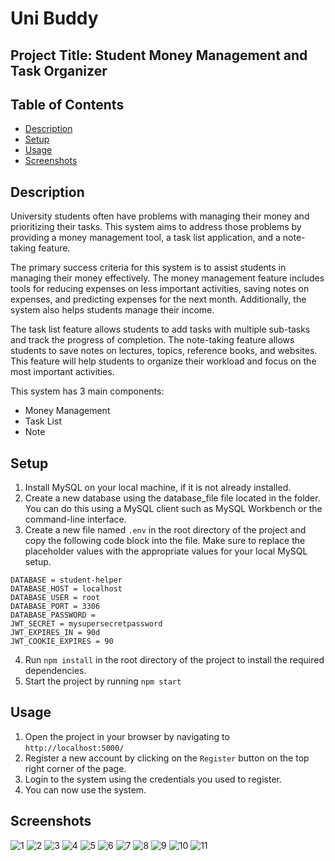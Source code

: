 
# Uni Buddy
## Project Title: Student Money Management and Task Organizer

<!-- content -->
## Table of Contents
- [Description](#description)
- [Setup](#setup)
- [Usage](#usage)
- [Screenshots](#screenshots)

## Description

University students often have problems with managing their money and prioritizing their tasks. This system aims to address those problems by providing a money management tool, a task list application, and a note-taking feature.

The primary success criteria for this system is to assist students in managing their money effectively. The money management feature includes tools for reducing expenses on less important activities, saving notes on expenses, and predicting expenses for the next month. Additionally, the system also helps students manage their income.

The task list feature allows students to add tasks with multiple sub-tasks and track the progress of completion. The note-taking feature allows students to save notes on lectures, topics, reference books, and websites. This feature will help students to organize their workload and focus on the most important activities.

This system has 3 main components: 
- Money Management
- Task List
- Note

## Setup
1. Install MySQL on your local machine, if it is not already installed.
2. Create a new database using the database_file file located in the folder. You can do this using a MySQL client such as MySQL Workbench or the command-line interface.
3. Create a new file named `.env` in the root directory of the project and copy the following code block into the file. Make sure to replace the placeholder values with the appropriate values for your local MySQL setup.
<!-- DATABASE = student-helper
DATABASE_HOST = localhost
DATABASE_USER = root
DATABASE_PORT = 3306
DATABASE_PASSWORD =
JWT_SECRET = mysupersecretpassword
JWT_EXPIRES_IN = 90d
JWT_COOKIE_EXPIRES = 90 -->
```
DATABASE = student-helper
DATABASE_HOST = localhost
DATABASE_USER = root
DATABASE_PORT = 3306
DATABASE_PASSWORD =
JWT_SECRET = mysupersecretpassword
JWT_EXPIRES_IN = 90d
JWT_COOKIE_EXPIRES = 90
```

4. Run `npm install` in the root directory of the project to install the required dependencies.
5. Start the project by running `npm start`

## Usage
1. Open the project in your browser by navigating to `http://localhost:5000/`
2. Register a new account by clicking on the `Register` button on the top right corner of the page.
3. Login to the system using the credentials you used to register.
4. You can now use the system.

## Screenshots
![1](screenshots/1.JPG)
![2](screenshots/2.JPG)
![3](screenshots/3.JPG)
![4](screenshots/4.JPG)
![5](screenshots/5.JPG)
![6](screenshots/6.JPG)
![7](screenshots/7.JPG)
![8](screenshots/8.JPG)
![9](screenshots/9.JPG)
![10](screenshots/10.JPG)
![11](screenshots/11.JPG)



